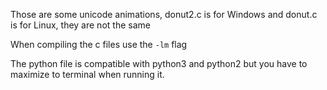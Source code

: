 Those are some unicode animations, donut2.c is for Windows and donut.c is for Linux, they are not the same

When compiling the c files use the `-lm` flag

The python file is compatible with python3 and python2 but you have to maximize to terminal when running it.
